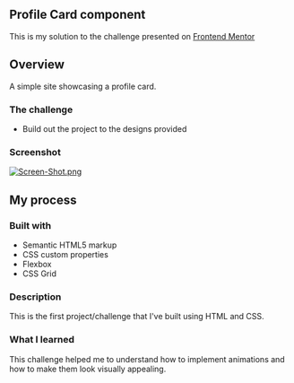 ## Profile Card component

This is my solution to the challenge presented on [Frontend Mentor](https://www.frontendmentor.io/challenges/profile-card-component-cfArpWshJ)

## Overview 

A simple site showcasing a profile card.

### The challenge

- Build out the project to the designs provided

### Screenshot

[![Screen-Shot.png](https://i.postimg.cc/SxXcj9Rf/Screen-Shot.png)](https://postimg.cc/SnhnvJWn)

## My process

### Built with

- Semantic HTML5 markup
- CSS custom properties
- Flexbox
- CSS Grid

### Description 

This is the first project/challenge that I've built using HTML and CSS.

### What I learned
This challenge helped me to understand how to implement animations and how to make them look visually appealing.  

